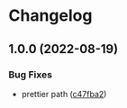 # Changelog

## 1.0.0 (2022-08-19)


### Bug Fixes

* prettier path ([c47fba2](https://github.com/rizaadi/rizaadikurniawan/commit/c47fba29e84daace9d01cdc79de52da88f054d7f))
